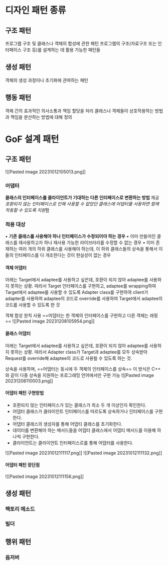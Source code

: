 # 디자인 패턴 종류
## 구조 패턴
프로그램 구조 및 클래스나 객체의 합성에 관한 패턴
프로그램의 구조(자료구조 또는 인터페이스 구조 등)를 설계하는 데 활용 가능한 패턴들
## 생성 패턴
객체의 생성 과정이나 초기화에 관여하는 패턴
## 행동 패턴
객체 간의 효과적인 의사소통과 책임 할당을 처리
클래스나 객체들이 상호작용하는 방법과 책임을 분산하는 방법에 대해 정의

# GoF 설계 패턴

## 구조 패턴
![[Pasted image 20231012105013.png]]
### 어댑터
**클래스의 인터페이스를 클라이언트가 기대하는 다른 인터페이스로 변환하는 방법** 제공
*호환되지 않는 인터페이스로 인해 사용할 수 없었던 클래스에 어댑터를 사용하면 함께 작동할 수 있도록 지원*함
### 적용 대상
• **기존 클래스를 사용해야 하나 인터페이스가 수정되어야 하는 경우** 
• 이미 만들어진 클래스를 재사용하고자 하나 재사용 가능한 라이브러리를 수정할 수 없는 경우
• 이미 존재하는 여러 개의 하위 클래스를 사용해야 하는데, 이 하위 클래스들의 상속을 통해서 이들의 인터페이스를 다 개조한다는 것이 현실성이 없는 경우
#### 객체 어댑터
아래는 Target에서 adaptee를 사용하고 싶은데, 호환이 되지 않아 adaptee를 사용하지 못하는 상황.
따라서 Target 인터페이스를 구현하고, adaptee를 wrapping하여 Target에서 adaptee를 사용할 수 있도록 Adapter class를 구현하여 client가 adapter를 사용하여 adaptee의 코드로 override를 사용하여 Target에서 adaptee의 코드를 사용할 수 있도록 한 것

객체 합성 원칙 사용
==어댑터는 한 객체의 인터페이스를 구현하고 다른 객체는 래핑==
![[Pasted image 20231208105954.png]]
#### 클래스 어댑터
아래는 Target에서 adaptee를 사용하고 싶은데, 호환이 되지 않아 adaptee를 사용하지 못하는 상황.
따라서 Adapter class가 Target과 adaptee를 모두 상속받아 Request를 override해 adaptee의 코드로 사용될 수 있도록 하는 것.

상속을 사용하며, ==어댑터는 동시에 두 객체의 인터페이스를 상속==
이 방식은 C++ 와 같이 다중 상속을 지원하는 프로그래밍 언어에서만 구현 가능
![[Pasted image 20231208110003.png]]
#### 어댑터 패턴 구현방법

- 호환되지 않는 인터페이스가 있는 클래스가 최소 두 개 이상인지 확인한다.
- 어댑터 클래스가 클라이언트 인터페이스를 따르도록 상속하거나 인터페이스를 구현한다.
- 어댑터 클래스의 생성자를 통해 어댑티 클래스를 초기화한다.
- 데이터를 변환해야 하는 메서드들을 어댑터 클래스에서 어댑티 메서드를 이용해 하나씩 구현한다.
- 클라이언트는 클라이언트 인터페이스르를 통해 어댑터를 사용한다.

![[Pasted image 20231012111117.png]]
![[Pasted image 20231012111132.png]]

#### 어댑터 패턴 장단점
![[Pasted image 20231012111156.png]]
## 생성 패턴
### 팩토리 메소드
### 빌더
## 행위 패턴
### 옵저버
